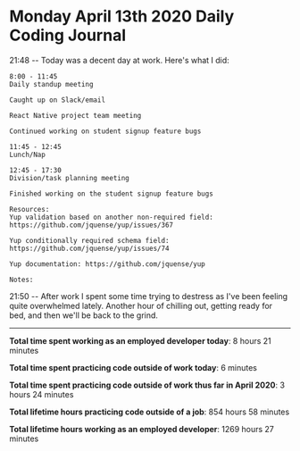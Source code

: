 # Monday April 13th 2020 Daily Coding Journal

21:48 -- Today was a decent day at work. Here's what I did:
```
8:00 - 11:45
Daily standup meeting

Caught up on Slack/email

React Native project team meeting

Continued working on student signup feature bugs

11:45 - 12:45
Lunch/Nap

12:45 - 17:30
Division/task planning meeting

Finished working on the student signup feature bugs

Resources:
Yup validation based on another non-required field: https://github.com/jquense/yup/issues/367

Yup conditionally required schema field: https://github.com/jquense/yup/issues/74

Yup documentation: https://github.com/jquense/yup

Notes:
```
21:50 -- After work I spent some time trying to destress as I've been feeling quite overwhelmed lately. Another hour of chilling out, getting ready for bed, and then we'll be back to the grind.
___
**Total time spent working as an employed developer today**: 8 hours 21 minutes

**Total time spent practicing code outside of work today**: 6 minutes

**Total time spent practicing code outside of work thus far in April 2020**: 3 hours 24 minutes

**Total lifetime hours practicing code outside of a job**: 854 hours 58 minutes

**Total lifetime hours working as an employed developer**: 1269 hours 27 minutes